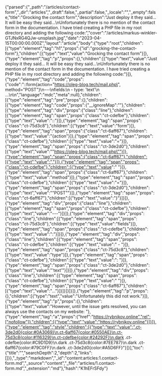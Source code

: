 {"parsed":{"_path":"/articles/contact-form","_dir":"articles","_draft":false,"_partial":false,"_locale":"","_empty":false,"title":"Grocking the contact form","description":"Just deploy it they said... It will be easy they said...\nUnfortunately there is no mention of the contact form in the documentation. I have tried creating a PHP file in my root directory and adding the following code:","cover":"/articles/markus-winkler-GTJNxRG4QJw-unsplash.jpg","date":"2023-04-15T00:00:00.000Z","layout":"article","body":{"type":"root","children":[{"type":"element","tag":"h1","props":{"id":"grocking-the-contact-form"},"children":[{"type":"text","value":"Grocking the contact form"}]},{"type":"element","tag":"p","props":{},"children":[{"type":"text","value":"Just deploy it they said... It will be easy they said...\nUnfortunately there is no mention of the contact form in the documentation. I have tried creating a PHP file in my root directory and adding the following code:"}]},{"type":"element","tag":"code","props":{"code":"::form{action=\"https://oleg-blog.tech/mail.php\", method=\"POST\"}\n---\nfields:\n  - type: 'text'\n  ...\n\n","language":"mdc","meta":null},"children":[{"type":"element","tag":"pre","props":{},"children":[{"type":"element","tag":"code","props":{"__ignoreMap":""},"children":[{"type":"element","tag":"div","props":{"class":"line"},"children":[{"type":"element","tag":"span","props":{"class":"ct-cdefbe"},"children":[{"type":"text","value":"::"}]},{"type":"element","tag":"span","props":{"class":"ct-75d3c8"},"children":[{"type":"text","value":"form"}]},{"type":"element","tag":"span","props":{"class":"ct-6aff67"},"children":[{"type":"text","value":"{action"}]},{"type":"element","tag":"span","props":{"class":"ct-cdefbe"},"children":[{"type":"text","value":"="}]},{"type":"element","tag":"span","props":{"class":"ct-3de2d0"},"children":[{"type":"text","value":"\"https://oleg-blog.tech/mail.php\""}]},{"type":"element","tag":"span","props":{"class":"ct-6aff67"},"children":[{"type":"text","value":","}]},{"type":"element","tag":"span","props":{"class":"ct-cdefbe"},"children":[{"type":"text","value":" "}]},{"type":"element","tag":"span","props":{"class":"ct-6aff67"},"children":[{"type":"text","value":"method"}]},{"type":"element","tag":"span","props":{"class":"ct-cdefbe"},"children":[{"type":"text","value":"="}]},{"type":"element","tag":"span","props":{"class":"ct-3de2d0"},"children":[{"type":"text","value":"\"POST\""}]},{"type":"element","tag":"span","props":{"class":"ct-6aff67"},"children":[{"type":"text","value":"}"}]}]},{"type":"element","tag":"div","props":{"class":"line"},"children":[{"type":"element","tag":"span","props":{"class":"ct-cdefbe"},"children":[{"type":"text","value":"---"}]}]},{"type":"element","tag":"div","props":{"class":"line"},"children":[{"type":"element","tag":"span","props":{"class":"ct-75d3c8"},"children":[{"type":"text","value":"fields"}]},{"type":"element","tag":"span","props":{"class":"ct-cdefbe"},"children":[{"type":"text","value":":"}]}]},{"type":"element","tag":"div","props":{"class":"line"},"children":[{"type":"element","tag":"span","props":{"class":"ct-cdefbe"},"children":[{"type":"text","value":"  - "}]},{"type":"element","tag":"span","props":{"class":"ct-75d3c8"},"children":[{"type":"text","value":"type"}]},{"type":"element","tag":"span","props":{"class":"ct-cdefbe"},"children":[{"type":"text","value":": "}]},{"type":"element","tag":"span","props":{"class":"ct-3de2d0"},"children":[{"type":"text","value":"'text'"}]}]},{"type":"element","tag":"div","props":{"class":"line"},"children":[{"type":"element","tag":"span","props":{"class":"ct-cdefbe"},"children":[{"type":"text","value":"  "}]},{"type":"element","tag":"span","props":{"class":"ct-6aff67"},"children":[{"type":"text","value":"..."}]}]}]}]}]},{"type":"element","tag":"p","props":{},"children":[{"type":"text","value":"Unfortunately this did not work."}]},{"type":"element","tag":"p","props":{},"children":[{"type":"text","value":"However, until the issue gets resolved, you can always use the contacts on my website: "},{"type":"element","tag":"a","props":{"href":"https://rybnikov.online","rel":["nofollow"]},"children":[{"type":"text","value":"https://rybnikov.online"}]}]},{"type":"element","tag":"style","children":[{"type":"text","value":".ct-3de2d0{color:#0A3069}\n.ct-6aff67{color:#0550AE}\n.ct-75d3c8{color:#116329}\n.ct-cdefbe{color:#24292F}\n.dark .ct-cdefbe{color:#C9D1D9}\n.dark .ct-75d3c8{color:#7EE787}\n.dark .ct-6aff67{color:#79C0FF}\n.dark .ct-3de2d0{color:#A5D6FF}"}]}],"toc":{"title":"","searchDepth":2,"depth":2,"links":[]}},"_type":"markdown","_id":"content:articles:1.contact-form.md","_source":"content","_file":"articles/1.contact-form.md","_extension":"md"},"hash":"K1hEFrSFdy"}